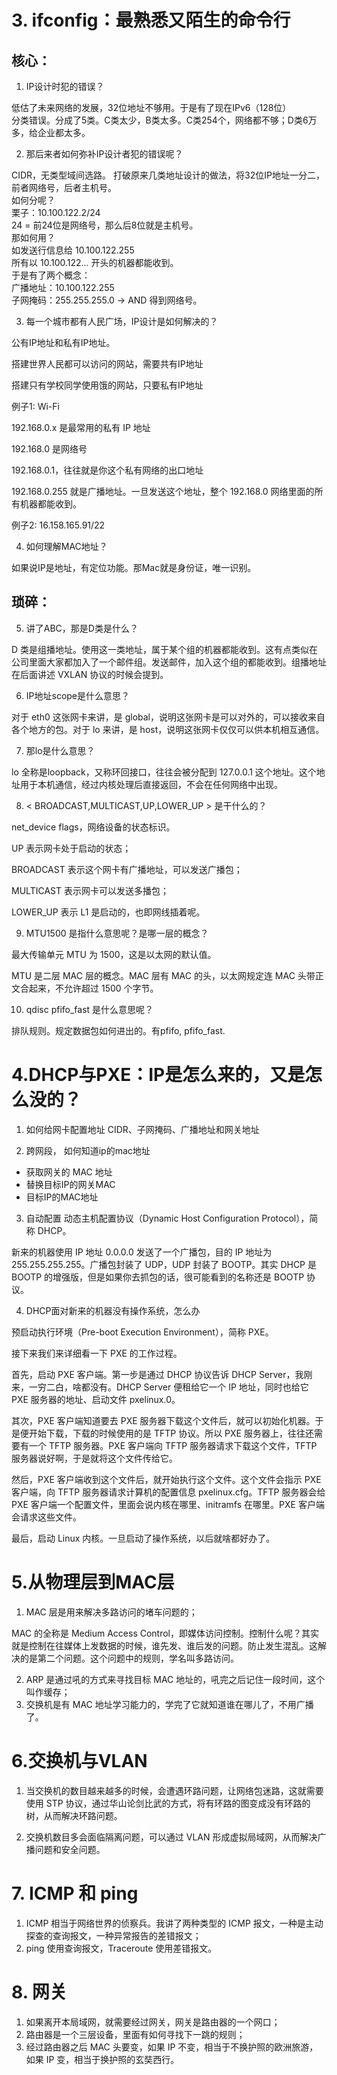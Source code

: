 # 3. ifconfig：最熟悉又陌生的命令行  
## 核心：
	
1. IP设计时犯的错误？
	
低估了未来网络的发展，32位地址不够用。于是有了现在IPv6（128位）  
分类错误。分成了5类。C类太少，B类太多。C类254个，网络都不够；D类6万多，给企业都太多。
	
2. 那后来者如何弥补IP设计者犯的错误呢？
	
CIDR，无类型域间选路。 
打破原来几类地址设计的做法，将32位IP地址一分二，前者网络号，后者主机号。  
如何分呢？  
栗子：10.100.122.2/24  
24 = 前24位是网络号，那么后8位就是主机号。  
那如何用？  
如发送行信息给 10.100.122.255  
所有以 10.100.122... 开头的机器都能收到。  
于是有了两个概念：  
广播地址：10.100.122.255  
子网掩码：255.255.255.0 -> AND 得到网络号。
	
3. 每一个城市都有人民广场，IP设计是如何解决的？
	
公有IP地址和私有IP地址。

搭建世界人民都可以访问的网站，需要共有IP地址

搭建只有学校同学使用饿的网站，只要私有IP地址

例子1: Wi-Fi

 192.168.0.x 是最常用的私有 IP 地址

192.168.0 是网络号

192.168.0.1，往往就是你这个私有网络的出口地址

192.168.0.255 就是广播地址。一旦发送这个地址，整个 192.168.0 网络里面的所有机器都能收到。

例子2: 16.158.165.91/22

4. 如何理解MAC地址？
	
如果说IP是地址，有定位功能。那Mac就是身份证，唯一识别。
	
## 琐碎：
	
5. 讲了ABC，那是D类是什么？
	
D 类是组播地址。使用这一类地址，属于某个组的机器都能收到。这有点类似在公司里面大家都加入了一个邮件组。发送邮件，加入这个组的都能收到。组播地址在后面讲述 VXLAN 协议的时候会提到。
	
6. IP地址scope是什么意思？
	
对于 eth0 这张网卡来讲，是 global，说明这张网卡是可以对外的，可以接收来自各个地方的包。对于 lo 来讲，是 host，说明这张网卡仅仅可以供本机相互通信。
	
7. 那lo是什么意思？
	
lo 全称是loopback，又称环回接口，往往会被分配到 127.0.0.1 这个地址。这个地址用于本机通信，经过内核处理后直接返回，不会在任何网络中出现。
	
8. < BROADCAST,MULTICAST,UP,LOWER_UP > 是干什么的？
	
net_device flags，网络设备的状态标识。

UP 表示网卡处于启动的状态；

BROADCAST 表示这个网卡有广播地址，可以发送广播包；

MULTICAST 表示网卡可以发送多播包；

LOWER_UP 表示 L1 是启动的，也即网线插着呢。
	
9. MTU1500 是指什么意思呢？是哪一层的概念？
	
最大传输单元 MTU 为 1500，这是以太网的默认值。

MTU 是二层 MAC 层的概念。MAC 层有 MAC 的头，以太网规定连 MAC 头带正文合起来，不允许超过 1500 个字节。
	
10. qdisc pfifo_fast 是什么意思呢？
	
排队规则。规定数据包如何进出的。有pfifo, pfifo_fast. 

# 4.DHCP与PXE：IP是怎么来的，又是怎么没的？

1. 如何给网卡配置地址
CIDR、子网掩码、广播地址和网关地址

2. 跨网段， 如何知道ip的mac地址
- 获取网关的 MAC 地址
- 替换目标IP的网关MAC
- 目标IP的MAC地址

3. 自动配置
动态主机配置协议（Dynamic Host Configuration Protocol），简称 DHCP。

新来的机器使用 IP 地址 0.0.0.0 发送了一个广播包，目的 IP 地址为 255.255.255.255。广播包封装了 UDP，UDP 封装了 BOOTP。其实 DHCP 是 BOOTP 的增强版，但是如果你去抓包的话，很可能看到的名称还是 BOOTP 协议。

4. DHCP面对新来的机器没有操作系统，怎么办

预启动执行环境（Pre-boot Execution Environment），简称 PXE。

接下来我们来详细看一下 PXE 的工作过程。

首先，启动 PXE 客户端。第一步是通过 DHCP 协议告诉 DHCP Server，我刚来，一穷二白，啥都没有。DHCP Server 便租给它一个 IP 地址，同时也给它 PXE 服务器的地址、启动文件 pxelinux.0。

其次，PXE 客户端知道要去 PXE 服务器下载这个文件后，就可以初始化机器。于是便开始下载，下载的时候使用的是 TFTP 协议。所以 PXE 服务器上，往往还需要有一个 TFTP 服务器。PXE 客户端向 TFTP 服务器请求下载这个文件，TFTP 服务器说好啊，于是就将这个文件传给它。

然后，PXE 客户端收到这个文件后，就开始执行这个文件。这个文件会指示 PXE 客户端，向 TFTP 服务器请求计算机的配置信息 pxelinux.cfg。TFTP 服务器会给 PXE 客户端一个配置文件，里面会说内核在哪里、initramfs 在哪里。PXE 客户端会请求这些文件。

最后，启动 Linux 内核。一旦启动了操作系统，以后就啥都好办了。

# 5.从物理层到MAC层

1. MAC 层是用来解决多路访问的堵车问题的；

MAC 的全称是 Medium Access Control，即媒体访问控制。控制什么呢？其实就是控制在往媒体上发数据的时候，谁先发、谁后发的问题。防止发生混乱。这解决的是第二个问题。这个问题中的规则，学名叫多路访问。

2. ARP 是通过吼的方式来寻找目标 MAC 地址的，吼完之后记住一段时间，这个叫作缓存；
3. 交换机是有 MAC 地址学习能力的，学完了它就知道谁在哪儿了，不用广播了。

# 6.交换机与VLAN

1. 当交换机的数目越来越多的时候，会遭遇环路问题，让网络包迷路，这就需要使用 STP 协议，通过华山论剑比武的方式，将有环路的图变成没有环路的树，从而解决环路问题。

2. 交换机数目多会面临隔离问题，可以通过 VLAN 形成虚拟局域网，从而解决广播问题和安全问题。

# 7. ICMP 和 ping

1. ICMP 相当于网络世界的侦察兵。我讲了两种类型的 ICMP 报文，一种是主动探查的查询报文，一种异常报告的差错报文；
2. ping 使用查询报文，Traceroute 使用差错报文。

# 8. 网关
1. 如果离开本局域网，就需要经过网关，网关是路由器的一个网口；
2. 路由器是一个三层设备，里面有如何寻找下一跳的规则；
3. 经过路由器之后 MAC 头要变，如果 IP 不变，相当于不换护照的欧洲旅游，如果 IP 变，相当于换护照的玄奘西行。

